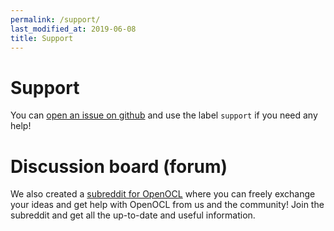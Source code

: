 ```yaml
---
permalink: /support/
last_modified_at: 2019-06-08
title: Support
---
```


# Support

You can [open an issue on github](https://github.com/OpenOCL/OpenOCL/issues) and use the label `support` if you need any help!

# Discussion board (forum)

We also created a [subreddit for OpenOCL](https://www.reddit.com/r/OpenOCL/) where you can freely exchange your ideas and get help with OpenOCL from us and the community! Join the subreddit and get all the up-to-date and useful information.

